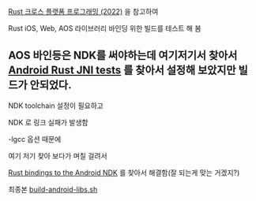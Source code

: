 [Rust 크로스 플랫폼 프로그래밍 (2022)](https://www.slideshare.net/utilforever/2022-rust) 을 참고하여

Rust iOS, Web, AOS 라이브러리 바인딩 위한 빌드를 테스트 해 봄

## AOS 바인등은 NDK를 써야하는데 여기저기서 찾아서 [Android Rust JNI tests](https://github.com/supercurio/android-rust-jni-tests) 를 찾아서 설정해 보았지만 빌드가 안되었다.
NDK toolchain 설정이 필요하고

NDK 로 링크 실패가 발생함 

-lgcc 옵션 때문에 

여기 저기 찾아 보다가 며칠 걸려서

[Rust bindings to the Android NDK](https://github.com/rust-mobile/ndk) 를 찾아서 해결함(잘 되는게 맞는 거겠지?)

최종본 [build-android-libs.sh](cross/rust-cross-aos/build-android-libs.sh)

